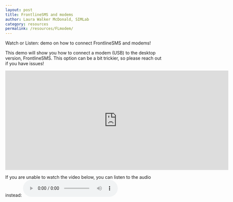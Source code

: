 ```yaml
---
layout: post
title: FrontlineSMS and modems
author: Laura Walker McDonald, SIMLab
category: resources
permalink: /resources/FLmodem/
---
```

Watch or Listen: demo on how to connect FrontlineSMS and modems!

This demo will show you how to connect a modem (USB) to the desktop version, FrontlineSMS. This option can be a bit trickier, so please reach out if you have issues!

<iframe width="706" height="315" src="https://www.youtube.com/embed/0JOacCNQ_a4" frameborder="0" allowfullscreen></iframe>

If you are unable to watch the video below, you can listen to the audio instead:
<audio controls>
  <source src="http://simlab.org/resources/coursem4cso/files/FrontlineSMS%20and%20modems_Audio.mp3" type="audio/mpeg">
Your browser does not support the audio element.
</audio>
